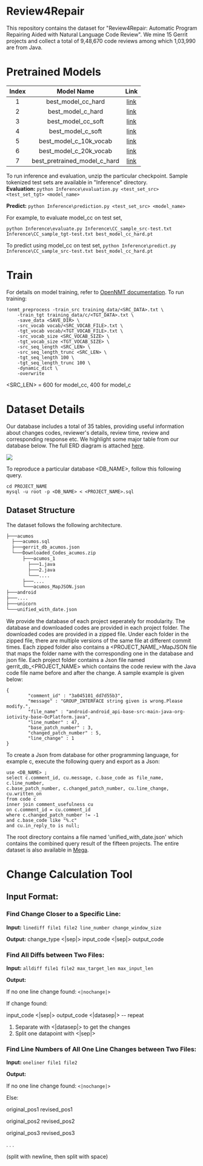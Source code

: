 # Review4Repair

This repository contains the dataset for "Review4Repair: Automatic Program Repairing Aided with Natural Language Code Review". We mine 15 Gerrit projects and collect a total of 9,48,670 code reviews among which 1,03,990 are from Java.

# Pretrained Models

| Index | Model Name | Link  |
|:-------------: |:-------------:| :-----:|
| 1      | best_model_cc_hard      |   [link](https://mega.nz/file/gU41UaAY#wUEldVrrbg0qi_SmLpndSUjHP81A12gOkiKEKWrf1Pk) |
| 2      | best_model_c_hard      |   [link](https://mega.nz/file/MUpnGKwA#Er7ISKH6JR8yPmyz3IDqzkd4maDExDpjTb5_Dclox8I) |
| 3      | best_model_cc_soft      |   [link](https://mega.nz/file/RA4FlC4Q#nCIdznperFBYm6tdSxxRCrf_07xdVsQfHS-_yr_Tlv0) |
| 4      | best_model_c_soft      |   [link](https://mega.nz/file/5NpznY6A#hAzdtUtri8fZLyU6F4WYVeL-gFCh6yvsBafYA8jzIF4) |
| 5      | best_model_c_10k_vocab      |   [link](https://mega.nz/file/1IgBxS4L#vzKnk1ZWYWCdGoM46sWb75mWfEjXM8xlmOQfhwDLbl4) |
| 6      | best_model_c_20k_vocab      |   [link](https://mega.nz/file/ZI5xFKTL#i-QU-9nShGeVVEm4YTHrMcPFsa0IDjZOpOBLJMPNcAk) |
| 7      | best_pretrained_model_c_hard      |   [link](https://mega.nz/file/ZYxlTAyY#dR5MtfC1EHqcclUPjvZCLnkZP1p4yvQXcgJMhrRvd8Y) |

To run inference and evaluation, unzip the particular checkpoint. Sample tokenized test sets are available in "Inference" directory.   
**Evaluation:** ```python Inference\evaluation.py <test_set_src> <test_set_tgt> <model_name>``` 

**Predict:** ```python Inference\prediction.py <test_set_src> <model_name>```

For example, to evaluate model_cc on test set, 

```python Inference\evaluate.py Inference\CC_sample_src-test.txt Inference\CC_sample_tgt-test.txt best_model_cc_hard.pt``` 

To predict using model_cc on test set, 
```python Inference\predict.py Inference\CC_sample_src-test.txt best_model_cc_hard.pt```

# Train

For details on model training, refer to [OpenNMT documentation](https://opennmt.net/OpenNMT-py/index.html). To run training:

```
!onmt_preprocess -train_src training_data/<SRC_DATA>.txt \
    -train_tgt training_data/c/<TGT_DATA>.txt \
    -save_data <SAVE_DIR> \
    -src_vocab vocab/<SRC_VOCAB_FILE>.txt \
    -tgt_vocab vocab/<TGT_VOCAB_FILE>.txt \
    -src_vocab_size <SRC_VOCAB_SIZE> \
    -tgt_vocab_size <TGT_VOCAB_SIZE> \
    -src_seq_length <SRC_LEN> \
    -src_seq_length_trunc <SRC_LEN> \
    -tgt_seq_length 100 \
    -tgt_seq_length_trunc 100 \
    -dynamic_dict \
    -overwrite
```

<SRC_LEN> = 600 for model_cc, 400 for model_c

# Dataset Details

Our database includes a total of 35 tables, providing useful information about changes codes, reviewer's details, review time, review and corresponding response etc. We highlight some major table from our database below. The full ERD diagram is attached [here](https://github.com/Review4Repair/Review4Repair/blob/master/images/erd.pdf).

![](https://github.com/Review4Repair/Review4Repair/blob/master/images/erd.png)

To reproduce a particular database <DB_NAME>, follow this following query.

```
cd PROJECT_NAME
mysql -u root -p <DB_NAME> < <PROJECT_NAME>.sql
```

## Dataset Structure

The dataset follows the following architecture. 

```bash
├───acumos
  ├───acumos.sql
  ├───gerrit_db_acumos.json
  └───Downloaded_Codes_acumos.zip
      ├───acumos_1
        ├───1.java
        ├───2.java
        └───....
      ├───....  
      └───acumos_MapJSON.json
├───android
├───....
├───unicorn
└───unified_with_date.json
```

We provide the database of each project seperately for modularity. The database and downloaded codes are provided in each project folder. The downloaded codes are provided in a zipped file. Under each folder in the zipped file, there are multiple versions of the same file at different commit times. Each zipped folder also contains a <PROJECT_NAME_>MapJSON file that maps the folder name with the corresponding one in the database and json file. Each project folder contains a Json file named gerrit_db_<PROJECT_NAME> which contains the code review with the Java code file name before and after the change. A sample example is given below:
```
{
		"comment_id" : "3a045101_dd7d55b3",
		"message" : "GROUP_INTERFACE string given is wrong.Please modify.",
		"file_name" : "android-android_api-base-src-main-java-org-iotivity-base-OcPlatform.java",
		"line_number" : 47,
		"base_patch_number" : 3,
		"changed_patch_number" : 5,
		"line_change" : 1
}
```

To create a Json from database for other programming language, for example c, execute the following query and export as a Json:
```
use <DB_NAME> ;
select c.comment_id, cu.message, c.base_code as file_name, c.line_number, 
c.base_patch_number, c.changed_patch_number, cu.line_change, cu.written_on 
from code c
inner join comment_usefulness cu
on c.comment_id = cu.comment_id
where c.changed_patch_number != -1
and c.base_code like "%.c"
and cu.in_reply_to is null;

```

The root directory contains a file named 'unified_with_date.json' which contains the combined query result of the fifteen projects. The entire dataset is also available in [Mega](https://mega.nz/folder/1Zo2wQpT#tXx8xE3UfmRWWcyMmxHf4g).

# Change Calculation Tool

## Input Format:

### Find Change Closer to a Specific Line:
**Input:** `linediff file1 file2 line_number change_window_size`

**Output:**
change_type <|sep|> input_code <|sep|> output_code

### Find All Diffs between Two Files:

**Input:** `alldiff file1 file2 max_target_len max_input_len`

**Output:**

If no one line change found:
`<|nochange|>`

If change found:

input_code <|sep|> output_code <|datasep|> -- repeat

1. Separate with <|datasep|> to get the changes
2. Split one datapoint with <|sep|>

### Find Line Numbers of All One Line Changes between Two Files:

**Input:** `oneliner file1 file2`

**Output:**

If no one line change found:
`<|nochange|>`

Else:

original_pos1 revised_pos1

original_pos2 revised_pos2

original_pos3 revised_pos3

.
.
.

(split with newline, then split with space)
